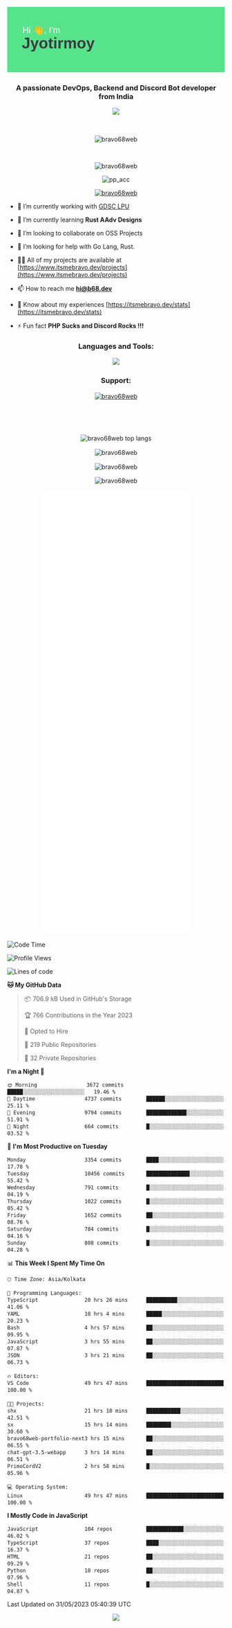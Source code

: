 <p align="center"><img src="header.png"></p>
<h3 align="center">A passionate DevOps, Backend and Discord Bot developer from India</h3>

<p align="center"><a href="https://discord.com/users/457039372009865226"><img src="https://lanyard-profile-readme.vercel.app/api/457039372009865226"></a></p>
                           
<br>
<p align="center"> <img src="https://komarev.com/ghpvc/?username=bravo68web&label=Profile%20views&color=0e75b6&style=flat" alt="bravo68web" /> </p>
<br>


<p align="center"><img src="https://github-profile-trophy.vercel.app/?username=bravo68web&theme=discord&column=3&row=2" alt="bravo68web" /> </p>
<p align="center"><img src="https://osu-embed.b68dev.xyz/pp_acc" alt="pp_acc" /> </p>

<p align="center"> <a href="https://twitter.com/bravo68web" target="blank"><img src="https://img.shields.io/twitter/follow/bravo68web?logo=twitter&style=for-the-badge" alt="bravo68web" /></a> </p>

- 🔭 I’m currently working with [GDSC LPU](https://gdsclpu.live/)

- 🌱 I’m currently learning **Rust AAdv Designs**

- 👯 I’m looking to collaborate on OSS Projects

- 🤝 I’m looking for help with Go Lang, Rust.

- 👨‍💻 All of my projects are available at [https://www.itsmebravo.dev/projects](https://www.itsmebravo.dev/projects)

<!-- - 💬 Ask me about **DF Techs** -->

- 📫 How to reach me **hi@b68.dev**

- 📄 Know about my experiences [https://itsmebravo.dev/stats](https://itsmebravo.dev/stats)

- ⚡ Fun fact **PHP Sucks and Discord Rocks !!!**

<h3 align="center">Languages and Tools:</h3>
<p align="center"> 
<img src="https://skillicons.dev/icons?i=aws,bash,c,cs,cpp,cloudflare,css,dart,devto,discord,bots,docker,electron,ember,emotion,express,fastapi,figma,firebase,flask,gcp,git,github,githubactions,go,gitlab,graphql,heroku,html,ai,ipfs,js,jest,linux,md,mastodon,mongodb,neovim,netlify,nextjs,nginx,nodejs,postgres,postman,powershell,py,react,redis,regex,replit,rocket,rust,sqlite,mysql,stackoverflow,styledcomponents,supabase,sentry,solidity,svg,tailwind,tauri,twitter,ts,unity,v,vercel,vim,vite,wasm,webpack,workers&perline=8&theme=dark" />
</p>

<h3 align="center">Support:</h3>
<p align="center"><a href="https://www.buymeacoffee.com/bravo68web"> <img align="center" src="https://cdn.buymeacoffee.com/buttons/v2/default-yellow.png" height="50" width="210" alt="bravo68web" /></a></p><br><br>
<br>

<p align="center"> <img align="center" src="https://github-readme-stats-sync.vercel.app/api/top-langs?username=bravo68web&count_private=true&show_icons=true&theme=radical&border_radius=10&&langs_count=10&layout=compact" alt="bravo68web top langs" /></p>

<p align="center"> <img align="center" src="https://github-readme-stats-sync.vercel.app/api?username=bravo68web&count_private=true&show_icons=true&theme=radical&border_radius=10" alt="bravo68web" /></p>

<p align="center"> <img align="center" src="https://github-readme-streak-stats.herokuapp.com?user=bravo68web&theme=dracula&hide_border=true" alt="bravo68web" /></p>

<p align="center"> <img align="center" src="https://github-readme-stats-sync.vercel.app/api/wakatime?username=bravo68web&count_private=true&show_icons=true&theme=aura_dark&border_radius=10&&langs_count=10&layout=compact&range=last_7_days" alt="bravo68web" /></p>

<p align="center"><img src="https://raw.githubusercontent.com/BRAVO68WEB/BRAVO68WEB/master/github-metrics.svg"></p>

<!--START_SECTION:waka-->
![Code Time](http://img.shields.io/badge/Code%20Time-4%2C804%20hrs%203%20mins-blue)

![Profile Views](http://img.shields.io/badge/Profile%20Views-52-blue)

![Lines of code](https://img.shields.io/badge/From%20Hello%20World%20I%27ve%20Written-58.2%20million%20lines%20of%20code-blue)

**🐱 My GitHub Data** 

> 📦 706.9 kB Used in GitHub's Storage 
 > 
> 🏆 766 Contributions in the Year 2023
 > 
> 💼 Opted to Hire
 > 
> 📜 219 Public Repositories 
 > 
> 🔑 32 Private Repositories 
 > 
**I'm a Night 🦉** 

```text
🌞 Morning                3672 commits        █████░░░░░░░░░░░░░░░░░░░░   19.46 % 
🌆 Daytime                4737 commits        ██████░░░░░░░░░░░░░░░░░░░   25.11 % 
🌃 Evening                9794 commits        █████████████░░░░░░░░░░░░   51.91 % 
🌙 Night                  664 commits         █░░░░░░░░░░░░░░░░░░░░░░░░   03.52 % 
```
📅 **I'm Most Productive on Tuesday** 

```text
Monday                   3354 commits        ████░░░░░░░░░░░░░░░░░░░░░   17.78 % 
Tuesday                  10456 commits       ██████████████░░░░░░░░░░░   55.42 % 
Wednesday                791 commits         █░░░░░░░░░░░░░░░░░░░░░░░░   04.19 % 
Thursday                 1022 commits        █░░░░░░░░░░░░░░░░░░░░░░░░   05.42 % 
Friday                   1652 commits        ██░░░░░░░░░░░░░░░░░░░░░░░   08.76 % 
Saturday                 784 commits         █░░░░░░░░░░░░░░░░░░░░░░░░   04.16 % 
Sunday                   808 commits         █░░░░░░░░░░░░░░░░░░░░░░░░   04.28 % 
```


📊 **This Week I Spent My Time On** 

```text
🕑︎ Time Zone: Asia/Kolkata

💬 Programming Languages: 
TypeScript               20 hrs 26 mins      ██████████░░░░░░░░░░░░░░░   41.06 % 
YAML                     10 hrs 4 mins       █████░░░░░░░░░░░░░░░░░░░░   20.23 % 
Bash                     4 hrs 57 mins       ██░░░░░░░░░░░░░░░░░░░░░░░   09.95 % 
JavaScript               3 hrs 55 mins       ██░░░░░░░░░░░░░░░░░░░░░░░   07.87 % 
JSON                     3 hrs 21 mins       ██░░░░░░░░░░░░░░░░░░░░░░░   06.73 % 

🔥 Editors: 
VS Code                  49 hrs 47 mins      █████████████████████████   100.00 % 

🐱‍💻 Projects: 
shx                      21 hrs 10 mins      ███████████░░░░░░░░░░░░░░   42.51 % 
sx                       15 hrs 14 mins      ████████░░░░░░░░░░░░░░░░░   30.60 % 
bravo68web-portfolio-next3 hrs 15 mins       ██░░░░░░░░░░░░░░░░░░░░░░░   06.55 % 
chat-gpt-3.5-webapp      3 hrs 14 mins       ██░░░░░░░░░░░░░░░░░░░░░░░   06.51 % 
PrimoCordV2              2 hrs 58 mins       █░░░░░░░░░░░░░░░░░░░░░░░░   05.96 % 

💻 Operating System: 
Linux                    49 hrs 47 mins      █████████████████████████   100.00 % 
```

**I Mostly Code in JavaScript** 

```text
JavaScript               104 repos           ████████████░░░░░░░░░░░░░   46.02 % 
TypeScript               37 repos            ████░░░░░░░░░░░░░░░░░░░░░   16.37 % 
HTML                     21 repos            ██░░░░░░░░░░░░░░░░░░░░░░░   09.29 % 
Python                   18 repos            ██░░░░░░░░░░░░░░░░░░░░░░░   07.96 % 
Shell                    11 repos            █░░░░░░░░░░░░░░░░░░░░░░░░   04.87 % 
```




 Last Updated on 31/05/2023 05:40:39 UTC
<!--END_SECTION:waka-->

<p align="center"><img src="https://bravo68web.me/images/header_.png"></p>

